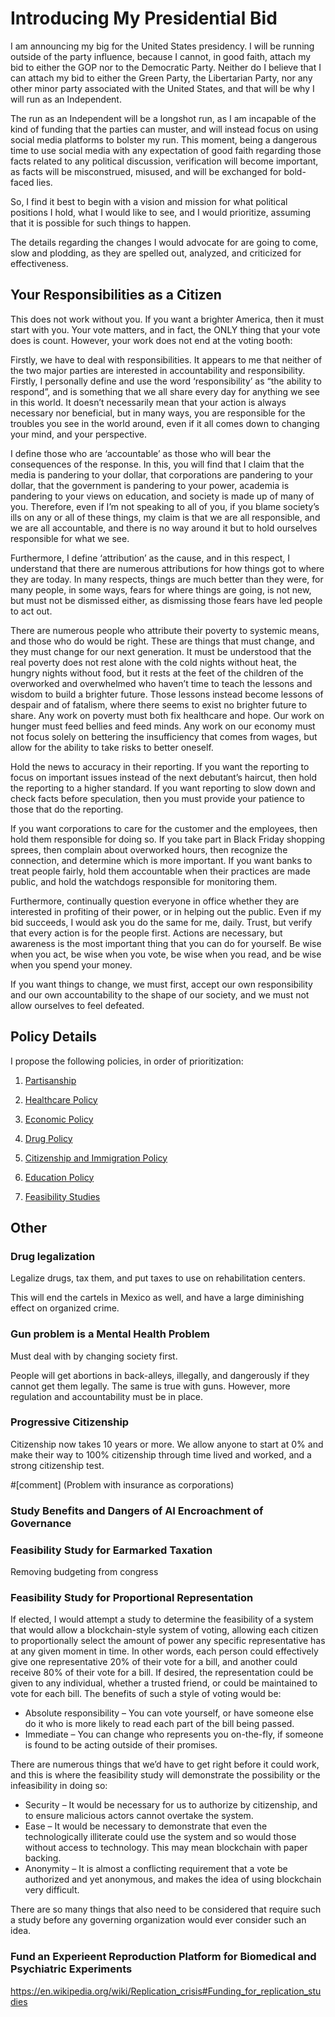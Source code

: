 # Introducing My Presidential Bid
I am announcing my big for the United States presidency. I will be running outside of the party influence, because I cannot, in good faith, attach my bid to either the GOP nor to the Democratic Party. Neither do I believe that I can attach my bid to either the Green Party, the Libertarian Party, nor any other minor party associated with the United States, and that will be why I will run as an Independent.

The run as an Independent will be a longshot run, as I am incapable of the kind of funding that the parties can muster, and will instead focus on using social media platforms to bolster my run. This moment, being a dangerous time to use social media with any expectation of good faith regarding those facts related to any political discussion, verification will become important, as facts will be misconstrued, misused, and will be exchanged for bold-faced lies.

So, I find it best to begin with a vision and mission for what political positions I hold, what I would like to see, and I would prioritize, assuming that it is possible for such things to happen.

The details regarding the changes I would advocate for are going to come, slow and plodding, as they are spelled out, analyzed, and criticized for effectiveness.

## Your Responsibilities as a Citizen
This does not work without you. If you want a brighter America, then it must start with you. Your vote matters, and in fact, the ONLY thing that your vote does is count. However, your work does not end at the voting booth:

Firstly, we have to deal with responsibilities. It appears to me that neither of the two major parties are interested in accountability and responsibility. Firstly, I personally define and use the word ‘responsibility’ as “the ability to respond”, and is something that we all share every day for anything we see in this world. It doesn’t necessarily mean that your action is always necessary nor beneficial, but in many ways, you are responsible for the troubles you see in the world around, even if it all comes down to changing your mind, and your perspective.

I define those who are ‘accountable’ as those who will bear the consequences of the response. In this, you will find that I claim that the media is pandering to your dollar, that corporations are pandering to your dollar, that the government is pandering to your power, academia is pandering to your views on education, and society is made up of many of you. Therefore, even if I’m not speaking to all of you, if you blame society’s ills on any or all of these things, my claim is that we are all responsible, and we are all accountable, and there is no way around it but to hold ourselves responsible for what we see.

Furthermore, I define ‘attribution’ as the cause, and in this respect, I understand that there are numerous attributions for how things got to where they are today. In many respects, things are much better than they were, for many people, in some ways, fears for where things are going, is not new, but must not be dismissed either, as dismissing those fears have led people to act out.

There are numerous people who attribute their poverty to systemic means, and those who do would be right. These are things that must change, and they must change for our next generation. It must be understood that the real poverty does not rest alone with the cold nights without heat, the hungry nights without food, but it rests at the feet of the children of the overworked and overwhelmed who haven’t time to teach the lessons and wisdom to build a brighter future. Those lessons instead become lessons of despair and of fatalism, where there seems to exist no brighter future to share. Any work on poverty must both fix healthcare and hope. Our work on hunger must feed bellies and feed minds. Any work on our economy must not focus solely on bettering the insufficiency that comes from wages, but allow for the ability to take risks to better oneself.

Hold the news to accuracy in their reporting. If you want the reporting to focus on important issues instead of the next debutant’s haircut, then hold the reporting to a higher standard. If you want reporting to slow down and check facts before speculation, then you must provide your patience to those that do the reporting.

If you want corporations to care for the customer and the employees, then hold them responsible for doing so. If you take part in Black Friday shopping sprees, then complain about overworked hours, then recognize the connection, and determine which is more important. If you want banks to treat people fairly, hold them accountable when their practices are made public, and hold the watchdogs responsible for monitoring them.

Furthermore, continually question everyone in office whether they are interested in profiting of their power, or in helping out the public. Even if my bid succeeds, I would ask you do the same for me, daily. Trust, but verify that every action is for the people first.
Actions are necessary, but awareness is the most important thing that you can do for yourself. Be wise when you act, be wise when you vote, be wise when you read, and be wise when you spend your money.

If you want things to change, we must first, accept our own responsibility and our own accountability to the shape of our society, and we must not allow ourselves to feel defeated.

## Policy Details
I propose the following policies, in order of prioritization:
1. [Partisanship](partisanship.adoc)

2. [Healthcare Policy](healthcare.adoc)

3. [Economic Policy](economy.adoc)

4. [Drug Policy](drugs.adoc)

5. [Citizenship and Immigration Policy](citizenship.adoc)

6. [Education Policy](education.adoc)

7. [Feasibility Studies](moonshots.adoc)

## Other
### Drug legalization
Legalize drugs, tax them, and put taxes to use on rehabilitation centers.

This will end the cartels in Mexico as well, and have a large diminishing effect on organized crime.

### Gun problem is a Mental Health Problem
Must deal with by changing society first. 

People will get abortions in back-alleys, illegally, and dangerously if they cannot get them legally. The same is true with guns. However, more regulation and accountability must be in place.

### Progressive Citizenship
Citizenship now takes 10 years or more. We allow anyone to start at 0% and make their way to 100% citizenship through time lived and worked, and a strong citizenship test.

#[comment] (Problem with insurance as corporations)

### Study Benefits and Dangers of AI Encroachment of Governance
### Feasibility Study for Earmarked Taxation
Removing budgeting from congress

### Feasibility Study for Proportional Representation
If elected, I would attempt a study to determine the feasibility of a system that would allow a blockchain-style system of voting, allowing each citizen to proportionally select the amount of power any specific representative has at any given moment in time. In other words, each person could effectively give one representative 20% of their vote for a bill, and another could receive 80% of their vote for a bill. If desired, the representation could be given to any individual, whether a trusted friend, or could be maintained to vote for each bill.
The benefits of such a style of voting would be:
* Absolute responsibility – You can vote yourself, or have someone else do it who is more likely to read each part of the bill being passed.
* Immediate – You can change who represents you on-the-fly, if someone is found to be acting outside of their promises.

There are numerous things that we’d have to get right before it could work, and this is where the feasibility study will demonstrate the possibility or the infeasibility in doing so:
* Security – It would be necessary for us to authorize by citizenship, and to ensure malicious actors cannot overtake the system.
* Ease – It would be necessary to demonstrate that even the technologically illiterate could use the system and so would those without access to technology. This may mean blockchain with paper backing.
* Anonymity – It is almost a conflicting requirement that a vote be authorized and yet anonymous, and makes the idea of using blockchain very difficult.

There are so many things that also need to be considered that require such a study before any governing organization would ever consider such an idea.

### Fund an Experieent Reproduction Platform for Biomedical and Psychiatric Experiments
https://en.wikipedia.org/wiki/Replication_crisis#Funding_for_replication_studies
